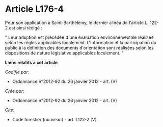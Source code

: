 # Article L176-4

Pour son application à Saint-Barthélemy, le dernier alinéa de l'article L. 122-2 est ainsi rédigé : 

" Leur adoption est précédée d'une évaluation environnementale réalisée selon les règles applicables localement.
L'information et la participation du public à la définition des documents d'orientation sont réalisées selon les dispositions
de nature législative applicables localement. "

**Liens relatifs à cet article**

_Codifié par_:

  - Ordonnance n°2012-92 du 26 janvier 2012 - art. (V)

_Créé par_:

  - Ordonnance n°2012-92 du 26 janvier 2012 - art. (V)

_Cite_:

  - Code forestier (nouveau) - art. L122-2 (V)
